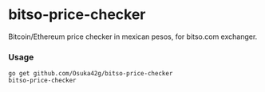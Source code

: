 # bitso-price-checker
Bitcoin/Ethereum price checker in mexican pesos, for bitso.com exchanger.

### Usage
```
go get github.com/Osuka42g/bitso-price-checker
bitso-price-checker
```